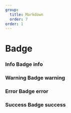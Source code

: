 ```yaml
---
group: 
  title: Markdown
  order: 7
order: 1
---
```


# Badge

### Info Badge <Badge>info</Badge>

### Warning Badge <Badge type="warning">warning</Badge>

### Error Badge <Badge type="error">error</Badge>

### Success Badge <Badge type="success">success</Badge>
